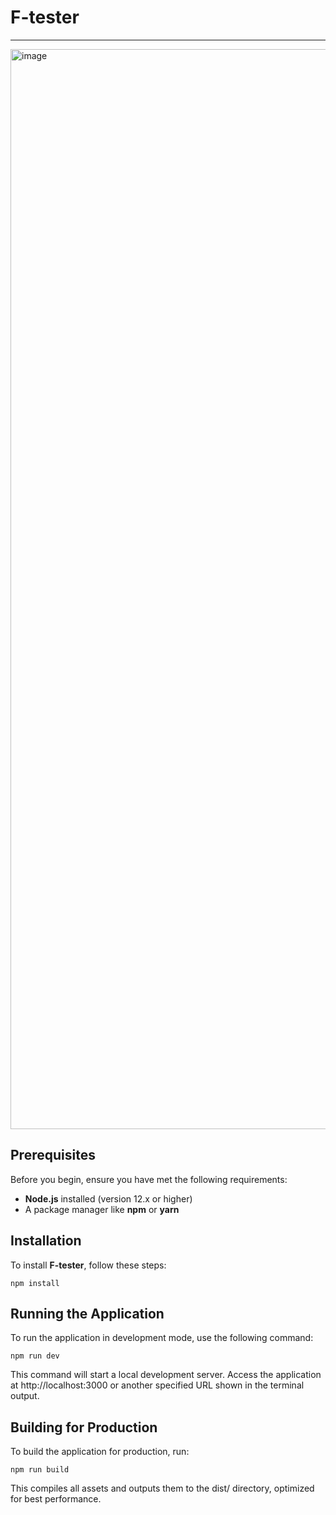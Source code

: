 # F-tester

---

<img width="1728" alt="image" src="https://github.com/oksana-karachun/f-tester/assets/127752273/5f241179-39ac-4379-9746-09f506275351">


## Prerequisites

Before you begin, ensure you have met the following requirements:

-   **Node.js** installed (version 12.x or higher)
-   A package manager like **npm** or **yarn**

## Installation

To install **F-tester**, follow these steps:

    npm install

## Running the Application

To run the application in development mode, use the following command:

    npm run dev

This command will start a local development server. Access the application at http://localhost:3000 or another specified URL shown in the terminal output.

## Building for Production

To build the application for production, run:

    npm run build

This compiles all assets and outputs them to the dist/ directory, optimized for best performance.
